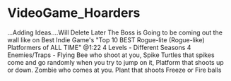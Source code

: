 # VideoGame_Hoarders
...Adding Ideas....Will Delete Later
The Boss is Going to be coming out the wall like on Best Indie Game's "Top 10 BEST Rogue-lite (Rogue-like) Platformers of ALL TIME" @1:22 
4 Levels - Different Seasons
4 Enemies/Traps - Flying Bee who shoot at you, Spike Turtles that spikes come and go randomly when you try to jump on it, Platform that shoots up or down. Zombie who comes at you. Plant that shoots Freeze or Fire balls  
